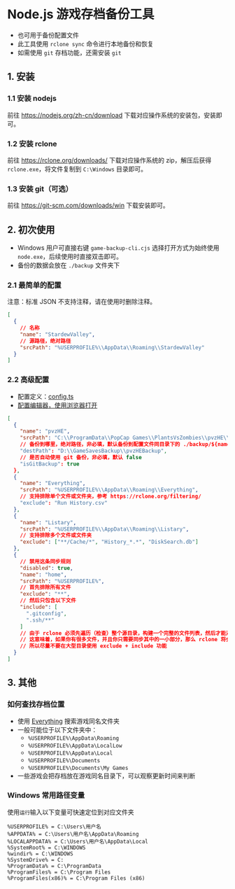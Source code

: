 # Node.js 游戏存档备份工具

- 也可用于备份配置文件
- 此工具使用 `rclone sync` 命令进行本地备份和恢复
- 如需使用 `git` 存档功能，还需安装 `git`

## 1. 安装

### 1.1 安装 nodejs

前往 https://nodejs.org/zh-cn/download 下载对应操作系统的安装包，安装即可。

### 1.2 安装 rclone

前往 https://rclone.org/downloads/ 下载对应操作系统的 zip，解压后获得 `rclone.exe`，将文件复制到 `C:\Windows` 目录即可。

### 1.3 安装 git（可选）

前往 https://git-scm.com/downloads/win 下载安装即可。

## 2. 初次使用

- Windows 用户可直接右键 `game-backup-cli.cjs` 选择打开方式为始终使用 `node.exe`，后续使用时直接双击即可。
- 备份的数据会放在 `./backup` 文件夹下

### 2.1 最简单的配置

注意：标准 JSON 不支持注释，请在使用时删除注释。

```json
[
  {
    // 名称
    "name": "StardewValley",
    // 源路径，绝对路径
    "srcPath": "%USERPROFILE%\\AppData\\Roaming\\StardewValley"
  }
]
```

### 2.2 高级配置

- 配置定义：[config.ts](./src/types/config.ts)
- [配置编辑器，使用浏览器打开](./src/config-editor.html)

```json
[
  {
    "name": "pvzHE",
    "srcPath": "C:\\ProgramData\\PopCap Games\\PlantsVsZombies\\pvzHE\\yourdata",
    // 备份到哪里，绝对路径，非必填，默认备份到配置文件同目录下的 ./backup/${name} 文件夹
    "destPath": "D:\\GameSavesBackup\\pvzHEBackup",
    // 是否自动使用 git 备份，非必填，默认 false
    "isGitBackup": true
  },
  {
    "name": "Everything",
    "srcPath": "%USERPROFILE%\\AppData\\Roaming\\Everything",
    // 支持排除单个文件或文件夹，参考 https://rclone.org/filtering/
    "exclude": "Run History.csv"
  },
  {
    "name": "Listary",
    "srcPath": "%USERPROFILE%\\AppData\\Roaming\\Listary",
    // 支持排除多个文件或文件夹
    "exclude": ["**/Cache/*", "History_*.*", "DiskSearch.db"]
  },
  {
    // 禁用这条同步规则
    "disabled": true,
    "name": "home",
    "srcPath": "%USERPROFILE%",
    // 首先排除所有文件
    "exclude": "**",
    // 然后只包含以下文件
    "include": [
      ".gitconfig",
      ".ssh/**"
    ]
    // 由于 rclone 必须先遍历（检查）整个源目录，构建一个完整的文件列表，然后才能对这个列表应用你的 --include 和 --exclude 规则。
    // 这意味着，如果你有很多文件，并且你只需要同步其中的一小部分，那么 rclone 将会花费很长时间来遍历整个源目录。
    // 所以尽量不要在大型目录使用 exclude + include 功能
  }
]
```

## 3. 其他

### 如何查找存档位置

- 使用 [Everything](https://www.voidtools.com/zh-cn/downloads/) 搜索游戏同名文件夹
- 一般可能位于以下文件夹中：
  - `%USERPROFILE%\AppData\Roaming`
  - `%USERPROFILE%\AppData\LocalLow`
  - `%USERPROFILE%\AppData\Local`
  - `%USERPROFILE%\Documents`
  - `%USERPROFILE%\Documents\My Games`
- 一些游戏会把存档放在游戏同名目录下，可以观察更新时间来判断

### Windows 常用路径变量

使用`运行`输入以下变量可快速定位到对应文件夹

```
%USERPROFILE% = C:\Users\用户名
%APPDATA% = C:\Users\用户名\AppData\Roaming
%LOCALAPPDATA% = C:\Users\用户名\AppData\Local
%SystemRoot% = C:\WINDOWS
%windir% = C:\WINDOWS
%SystemDrive% = C:
%ProgramData% = C:\ProgramData
%ProgramFiles% = C:\Program Files
%ProgramFiles(x86)% = C:\Program Files (x86)
```
